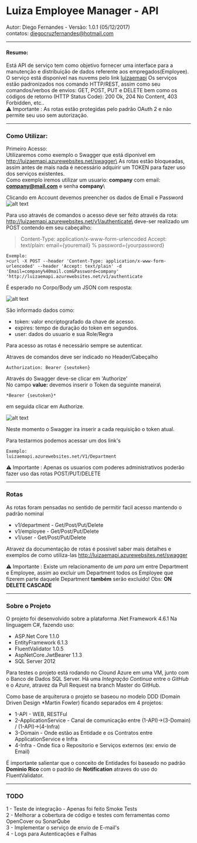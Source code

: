 # Luiza Employee Manager - API
 Autor: Diego Fernandes  - Versão: 1.0.1 (05/12/2017)\
 contatos: diegocruzfernandes@hotmail.com

---

####  Resumo:

Está API de serviço tem como objetivo fornecer uma interface para a manutenção e distribuição de dados referente aos empregados(Employee).
O serviço está disponivel nas nuvems pelo link [luizaemapi](http://luizaemapi.azurewebsites.net "Luiza EM - API - Azure - Clound")
Os serviços estão padronizados nos comando HTTP/REST, assim como seu comandos/verbos de envios: GET, POST, PUT e DELETE bem como os códigos de retorno (HTTP Status Code): 200 Ok, 204 No Content, 403 Forbidden, etc..\
:warning: Importante : As rotas estão protegidas pelo padrão OAuth 2 e não permite seu uso sem autorização.

---

### Como Utilizar:
Primeiro Acesso:\
Utilizaremos como exemplo o Swagger que está diponivel em http://luizaemapi.azurewebsites.net/swagger\
As rotas estão bloqueadas, assim antes de mais nada é necessário adquirir um TOKEN para fazer uso dos serviços existentes.\
Como exemplo iremos utilizar um usuario: **company**  com email: **company@mail.com** e senha **company**\

Clicando em Account devemos preencher os dados de Email e Password
![alt text](http://uploaddeimagens.com.br/images/001/201/435/full/01a.png)


Para uso através de comandos o acesso deve ser feito através da rota: http://luizaemapi.azurewebsites.net/v1/authenticate\
deve-ser realizado um POST contendo em seu cabeçalho:

>Content-Type: application/x-www-form-urlencoded
>Accept: text/plain: email={youremail} % password={yourpassword}

```
Exemplo: 
>curl -X POST --header 'Content-Type: application/x-www-form-urlencoded' --header 'Accept: text/plain' -d 'Email=company%40mail.com&Password=company' 'http://luizaemapi.azurewebsites.net/v1/authenticate
```

É esperado no Corpo/Body um JSON com resposta:

![alt text](http://uploaddeimagens.com.br/images/001/201/438/full/01bb.png)

São informado dados como:
- token: valor encriptografado da chave de acesso. 
- expires: tempo de duração do token em segundos.
- user: dados do usuario e sua Role/Regra 
   
Para acesso as rotas é necessário sempre se autenticar.

Atraves de comandos deve ser indicado no Header/Cabeçalho
```
Authorization: Bearer {seutoken}
```

Através do Swagger deve-se clicar em 'Authorize'\
No campo **value:** devemos inserir o Token da seguinte maneira\
```
*Bearer {seutoken}*
```
em seguida clicar em Authorize.

![alt text](http://uploaddeimagens.com.br/images/001/201/439/full/01c.png)

Neste momento o Swagger ira inserir a cada requisição o token atual.

Para testarmos podemos acessar um dos link's 
```
Exemplo:
luizaemapi.azurewebsites.net/V1/Department
```

:warning: Importante : Apenas os usuarios com poderes administrativos poderão fazer uso das rotas POST/PUT/DELETE

---

### Rotas

As rotas foram pensadas no sentido de permitir facil acesso mantendo o padrão nominal

- v1/department - Get/Post/Put/Delete
- v1/employee  - Get/Post/Put/Delete
- v1/user - Get/Post/Put/Delete

Atravez da documentação de rotas é possivel saber mais detalhes e exemplos de como utiliza-las
http://luizaemapi.azurewebsites.net/swagger

:warning: Importante :
Existe um relacionamento de _um para um_ entre Department e Employee, assim ao excluir um Department todos os Employee que fizerem parte daquele Department **também** serão excluido!
Obs: **ON DELETE CASCADE**

---
### Sobre o Projeto

O projeto foi desenvolvido sobre a plataforma .Net Framework 4.6.1 
Na linguagem C#, fazendo uso:

- ASP.Net Core 1.1.0
- EntityFramework 6.1.3
- FluentValidator 1.0.5
- AspNetCore.JwtBearer 1.1.3
- SQL Server 2012

Para testes o projeto está rodando no Clound Azure em uma VM, junto com o Banco de Dados SQL Server.
Há uma *Integração Continua* entre o *GitHub* e o *Azure*, atravez da Pull Request na branch Master do GitHub.

Como base de arquiterura o projeto se baseou no modelo DDD (Domain Driven Design *Martin Fowler) ficando separados em 4 projetos:

- 1-API - WEB, RESTFul
- 2-ApplicationService - Canal de comunicação entre (1-API)->(3-Domain) / (1-API)->(4-Infra)
- 3-Domain - Onde estão as Entidade e os Contratos entre ApplicationService e Infra
- 4-Infra - Onde fica o Repositorio e Serviços externos (ex: envio de Email)

É importante salientar que o conceito de Entidades foi baseado no padrão **Dominio Rico** com o padrão de **Notification** atraves do uso do FluentValidator.

---
### TODO

1 - Teste de integração - Apenas foi feito Smoke Tests\
2 - Melhorar a cobertura de código e testes com ferramentas como OpenCover ou SonarQube\
3 - Implementar o serviço de envio de E-mail's\
4 - Logs para Autenticações e Falhas

